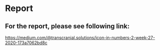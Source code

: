 # Report


## For the report, please see following link:

https://medium.com/@transcranial.solutions/icon-in-numbers-2-week-27-2020-173a7062bd8c

